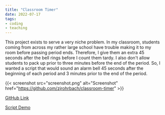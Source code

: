 ```yaml
---
title: "Classroom Timer"
date: 2022-07-17
tags:
- coding
- teaching
---
```


This project exists to serve a very niche problem.  In my classroom, students coming from across my rather large school have trouble making it to my room before passing period ends.  Therefore, I give them an extra 45 seconds after the bell rings before I count them tardy.  I also don't allow students to pack up prior to three minutes before the end of the period.  So, I wanted a script that would sound an alarm bell 45 seconds after the beginning of each period and 3 minutes prior to the end of the period.

{{< screenshot src="screenshot.png" alt="Screenshot" href="https://github.com/zjrohrbach/classroom-timer" >}}



[GitHub Link](https://github.com/zjrohrbach/classroom-timer)

[Script Demo](https://timer.rohrbachscience.com/)
